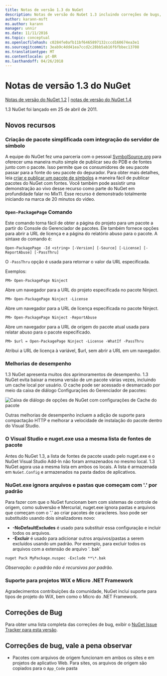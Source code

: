 ```yaml
---
title: Notas de versão 1.3 do NuGet
description: Notas de versão do NuGet 1.3 incluindo correções de bugs, problemas conhecidos, recursos adicionados e DCRs.
author: karann-msft
ms.author: karann
manager: unnir
ms.date: 11/11/2016
ms.topic: conceptual
ms.openlocfilehash: c0284fe0afb11bf6465897132cccd160674ea3e1
ms.sourcegitcommit: 3eab9c4dd41ea7ccd2c28bb5ab16f6fbbec13708
ms.translationtype: MT
ms.contentlocale: pt-BR
ms.lasthandoff: 04/26/2018
---
```

# <a name="nuget-13-release-notes"></a>Notas de versão 1.3 do NuGet

[Notas de versão do NuGet 1.2](../release-notes/nuget-1.2.md) | [notas de versão do NuGet 1.4](../release-notes/nuget-1.4.md)

1.3 NuGet foi lançado em 25 de abril de 2011.

## <a name="new-features"></a>Novos recursos

### <a name="streamlined-package-creation-with-symbol-server-integration"></a>Criação de pacote simplificada com integração do servidor de símbolo

A equipe do NuGet fez uma parceria com o pessoal [SymbolSource.org](http://www.symbolsource.org/) para oferecer uma maneira muito simple de publicar seu do PDB e de fontes junto com o pacote. Isso permite que os consumidores de seu pacote passar para a fonte do seu pacote do depurador. Para obter mais detalhes, leia [criar e publicar um pacote de símbolos](../create-packages/symbol-packages.md) a maneira fácil de publicar pacotes do NuGet com fontes. Você também pode assistir uma demonstração ao vivo desse recurso como parte do NuGet em profundidade falar no Mix11. Esse recurso é demonstrado totalmente iniciando na marca de 20 minutos do vídeo.

### <a name="open-packagepage-command"></a>`Open-PackagePage` Comando

Este comando torna fácil de obter a página do projeto para um pacote a partir do Console do Gerenciador de pacotes. Ele também fornece opções para abrir a URL de licença e a página do relatório abuso para o pacote.
A sintaxe do comando é:

    Open-PackagePage -Id <string> [-Version] [-Source] [-License] [-ReportAbuse] [-PassThru]

O `-PassThru` opção é usada para retornar o valor da URL especificada.

Exemplos:

    PM> Open-PackagePage Ninject

Abre um navegador para a URL do projeto especificada no pacote Ninject.

    PM> Open-PackagePage Ninject -License

Abre um navegador para a URL de licença especificada no pacote Ninject.

    PM> Open-PackagePage Ninject -ReportAbuse

Abre um navegador para a URL de origem do pacote atual usada para relatar abuso para o pacote especificado.

    PM> $url = Open-PackagePage Ninject -License -WhatIf -PassThru

Atribui a URL de licença à variável, $url, sem abrir a URL em um navegador.

### <a name="performance-improvements"></a>Melhorias de desempenho

1.3 NuGet apresenta muitos dos aprimoramentos de desempenho. 1.3 NuGet evita baixar a mesma versão de um pacote várias vezes, incluindo um cache local por usuário. O cache pode ser acessado e desmarcado por meio da caixa de diálogo Configurações do Gerenciador de pacotes:

![Caixa de diálogo de opções de NuGet com configurações de Cache do pacote](./media/nuget-options.png)

Outras melhorias de desempenho incluem a adição de suporte para compactação HTTP e melhorar a velocidade de instalação do pacote dentro do Visual Studio.

### <a name="visual-studio-and-nugetexe-uses-the-same-list-of-package-sources"></a>O Visual Studio e nuget.exe usa a mesma lista de fontes de pacote

Antes do NuGet 1.3, a lista de fontes de pacote usado pelo nuget.exe e o NuGet Visual Studio Add-In não foram armazenados no mesmo local. 1.3 NuGet agora usa a mesma lista em ambos os locais. A lista é armazenada em `NuGet.Config` e armazenados na pasta dados de aplicativos.

### <a name="nugetexe-ignores-files-and-folders-that-start-with--by-default"></a>NuGet.exe ignora arquivos e pastas que começam com '.' por padrão

Para fazer com que o NuGet funcionam bem com sistemas de controle de origem, como subversão e Mercurial, nuget.exe ignora pastas e arquivos que começam com o '.' ao criar pacotes de caracteres. Isso pode ser substituído usando dois sinalizadores novo:

* __-NoDefaultExcludes__ é usado para substituir essa configuração e incluir todos os arquivos.
* __-Excluir__ é usado para adicionar outros arquivos/pastas a serem excluídos usando um padrão. Por exemplo, para excluir todos os arquivos com a extensão de arquivo '. bak'

```
nuget Pack MyPackage.nuspec -Exclude **\*.bak
```  

_Observação: o padrão não é recursivos por padrão._

### <a name="support-for-wix-projects-and-the-net-micro-framework"></a>Suporte para projetos WiX e Micro .NET Framework

Agradecimentos contribuições da comunidade, NuGet inclui suporte para tipos de projeto do WiX, bem como o Micro do .NET Framework.

## <a name="bug-fixes"></a>Correções de Bug

Para obter uma lista completa das correções de bug, exibir o [NuGet Issue Tracker para esta versão](http://nuget.codeplex.com/workitem/list/advanced?keyword=&status=All&type=All&priority=All&release=NuGet%201.3&assignedTo=All&component=All&sortField=LastUpdatedDate&sortDirection=Descending&page=0).

## <a name="bug-fixes-worth-noting"></a>Correções de bug, vale a pena observar

* Pacotes com arquivos de origem funcionam em ambos os sites e em projetos de aplicativo Web.
Para sites, os arquivos de origem são copiados para o `App_Code` pasta
